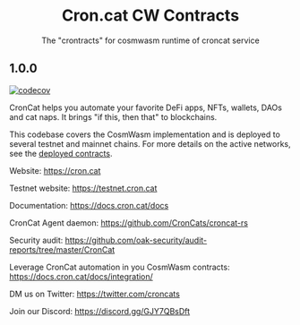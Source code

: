 <div align="center">
  <h1>
    Cron.cat CW Contracts
  </h1>
  <p>
  The "crontracts" for cosmwasm runtime of croncat service
  </p>
</div>

## 1.0.0

[![codecov](https://codecov.io/gh/CronCats/cw-croncat/branch/main/graph/badge.svg?token=JU1C4RK7X4)](https://codecov.io/gh/CronCats/cw-croncat)

CronCat helps you automate your favorite DeFi apps, NFTs, wallets, DAOs and cat naps. It brings "if this, then that" to blockchains.

This codebase covers the CosmWasm implementation and is deployed to several testnet and mainnet chains. For more details on the active networks, see the [deployed contracts](https://docs.cron.cat/docs/deployed-contracts).

Website:
https://cron.cat

Testnet website:
https://testnet.cron.cat

Documentation:
https://docs.cron.cat/docs

CronCat Agent daemon:
https://github.com/CronCats/croncat-rs

Security audit:
https://github.com/oak-security/audit-reports/tree/master/CronCat

Leverage CronCat automation in you CosmWasm contracts:
https://docs.cron.cat/docs/integration/

DM us on Twitter:
https://twitter.com/croncats

Join our Discord:
https://discord.gg/GJY7QBsDft
